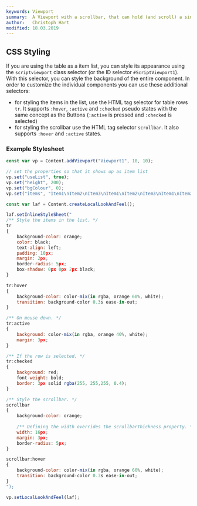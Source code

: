 ```yaml
---
keywords: Viewport
summary:  A Viewport with a scrollbar, that can hold (and scroll) a single component.
author:   Christoph Hart
modified: 18.03.2019
---
```

  
## CSS Styling

If you are using the table as a item list, you can style its appearance using the `scriptviewport` class selector (or the ID selector `#ScriptViewport1`). With this selector, you can style the background of the entire component. In order to customize the individual components you can use these additional selectors:

- for styling the items in the list, use the HTML tag selector for table rows `tr`. It supports `:hover`, `:active` and `:checked` pseudo states with the same concept as the Buttons (`:active` is pressed and `:checked` is selected)
- for styling the scrollbar use the HTML tag selector `scrollbar`. It also supports `:hover` and `:active` states.

### Example Stylesheet

```javascript
const var vp = Content.addViewport("Viewport1", 10, 10);

// set the properties so that it shows up as item list
vp.set("useList", true);
vp.set("height", 200);
vp.set("bgColour", 0);
vp.set("items", "Item1\nItem2\nItem3\nItem1\nItem2\nItem3\nItem1\nItem2\nItem3\n");

const var laf = Content.createLocalLookAndFeel();

laf.setInlineStyleSheet("
/** Style the items in the list. */
tr
{
	background-color: orange;
	color: black;
	text-align: left;
	padding: 10px;
	margin: 2px;
	border-radius: 5px;
	box-shadow: 0px 0px 2px black;
}

tr:hover
{
	background-color: color-mix(in rgba, orange 60%, white);
	transition: background-color 0.3s ease-in-out;
}

/** On mouse down. */
tr:active
{
	background: color-mix(in rgba, orange 40%, white);
	margin: 3px;
}

/** If the row is selected. */
tr:checked
{
	background: red;
	font-weight: bold;
	border: 3px solid rgba(255, 255,255, 0.4);
}

/** Style the scrollbar. */
scrollbar
{
	background-color: orange;
	
	/** Defining the width overrides the scrollbarThickness property. */
	width: 16px;
	margin: 3px;
	border-radius: 5px;
}

scrollbar:hover
{
	background-color: color-mix(in rgba, orange 60%, white);
	transition: background-color 0.3s ease-in-out;
}
");

vp.setLocalLookAndFeel(laf);
```


